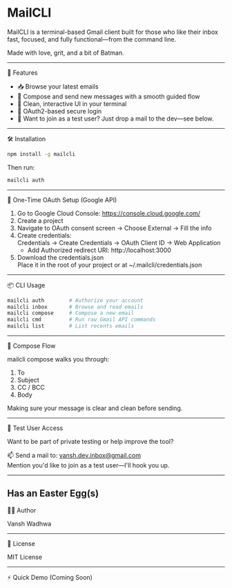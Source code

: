 # MailCLI


MailCLI is a terminal-based Gmail client built for those who like their inbox fast, focused, and fully functional—from the command line.

Made with love, grit, and a bit of Batman.

---

🚀 Features

- 📥 Browse your latest emails
- 📨 Compose and send new messages with a smooth guided flow
- 🎯 Clean, interactive UI in your terminal
- 🔐 OAuth2-based secure login
- 💬 Want to join as a test user? Just drop a mail to the dev—see below.

---

🛠️ Installation

```bash
npm install -g mailcli
```

Then run:

```bash
mailcli auth
```

---

🔐 One-Time OAuth Setup (Google API)

1. Go to Google Cloud Console: https://console.cloud.google.com/
2. Create a project
3. Navigate to OAuth consent screen → Choose External → Fill the info
4. Create credentials:  
   Credentials → Create Credentials → OAuth Client ID → Web Application
   - Add Authorized redirect URI: http://localhost:3000
5. Download the credentials.json  
   Place it in the root of your project or at ~/.mailcli/credentials.json

---

📦 CLI Usage

```bash
mailcli auth        # Authorize your account
mailcli inbox       # Browse and read emails
mailcli compose     # Compose a new email
mailcli cmd         # Run raw Gmail API commands
mailcli list        # List recents emails
```

---

🧠 Compose Flow

mailcli compose walks you through:

1. To
2. Subject
3. CC / BCC
4. Body

Making sure your message is clear and clean before sending.

---

💌 Test User Access

Want to be part of private testing or help improve the tool?

📫 Send a mail to: vansh.dev.inbox@gmail.com  
Mention you'd like to join as a test user—I'll hook you up.

---
Has an Easter Egg(s)
---

👨‍💻 Author

Vansh Wadhwa  


---

🪪 License

MIT License

---

⚡ Quick Demo (Coming Soon)

